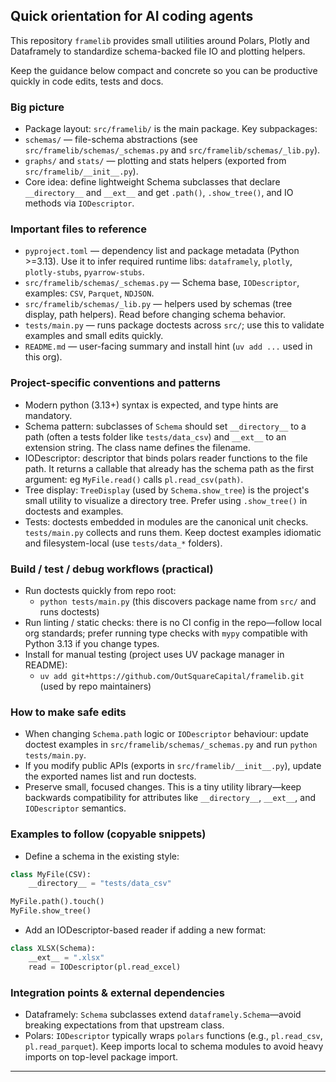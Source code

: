 ## Quick orientation for AI coding agents

This repository `framelib` provides small utilities around Polars, Plotly and Dataframely to standardize schema-backed file IO and plotting helpers.

Keep the guidance below compact and concrete so you can be productive quickly in code edits, tests and docs.

### Big picture
- Package layout: `src/framelib/` is the main package. Key subpackages:
- `schemas/` — file-schema abstractions (see `src/framelib/schemas/_schemas.py` and `src/framelib/schemas/_lib.py`).
- `graphs/` and `stats/` — plotting and stats helpers (exported from `src/framelib/__init__.py`).
- Core idea: define lightweight Schema subclasses that declare `__directory__` and `__ext__` and get `.path()`, `.show_tree()`, and IO methods via `IODescriptor`.

### Important files to reference
- `pyproject.toml` — dependency list and package metadata (Python >=3.13). Use it to infer required runtime libs: `dataframely`, `plotly`, `plotly-stubs`, `pyarrow-stubs`.
- `src/framelib/schemas/_schemas.py` — Schema base, `IODescriptor`, examples: `CSV`, `Parquet`, `NDJSON`.
- `src/framelib/schemas/_lib.py` — helpers used by schemas (tree display, path helpers). Read before changing schema behavior.
- `tests/main.py` — runs package doctests across `src/`; use this to validate examples and small edits quickly.
- `README.md` — user-facing summary and install hint (`uv add ...` used in this org).

### Project-specific conventions and patterns
- Modern python (3.13+) syntax is expected, and type hints are mandatory.
- Schema pattern: subclasses of `Schema` should set `__directory__` to a path (often a tests folder like `tests/data_csv`) and `__ext__` to an extension string. The class name defines the filename.
- IODescriptor: descriptor that binds polars reader functions to the file path. It returns a callable that already has the schema path as the first argument: eg `MyFile.read()` calls `pl.read_csv(path)`.
- Tree display: `TreeDisplay` (used by `Schema.show_tree`) is the project's small utility to visualize a directory tree. Prefer using `.show_tree()` in doctests and examples.
- Tests: doctests embedded in modules are the canonical unit checks. `tests/main.py` collects and runs them. Keep doctest examples idiomatic and filesystem-local (use `tests/data_*` folders).

### Build / test / debug workflows (practical)
- Run doctests quickly from repo root:
  - `python tests/main.py` (this discovers package name from `src/` and runs doctests)
- Run linting / static checks: there is no CI config in the repo—follow local org standards; prefer running type checks with `mypy` compatible with Python 3.13 if you change types.
- Install for manual testing (project uses UV package manager in README):
  - `uv add git+https://github.com/OutSquareCapital/framelib.git` (used by repo maintainers)

### How to make safe edits
- When changing `Schema.path` logic or `IODescriptor` behaviour: update doctest examples in `src/framelib/schemas/_schemas.py` and run `python tests/main.py`.
- If you modify public APIs (exports in `src/framelib/__init__.py`), update the exported names list and run doctests.
- Preserve small, focused changes. This is a tiny utility library—keep backwards compatibility for attributes like `__directory__`, `__ext__`, and `IODescriptor` semantics.

### Examples to follow (copyable snippets)
- Define a schema in the existing style:

```python
class MyFile(CSV):
    __directory__ = "tests/data_csv"

MyFile.path().touch()
MyFile.show_tree()
```

- Add an IODescriptor-based reader if adding a new format:

```python
class XLSX(Schema):
    __ext__ = ".xlsx"
    read = IODescriptor(pl.read_excel)
```

### Integration points & external dependencies
- Dataframely: `Schema` subclasses extend `dataframely.Schema`—avoid breaking expectations from that upstream class.
- Polars: `IODescriptor` typically wraps `polars` functions (e.g., `pl.read_csv`, `pl.read_parquet`). Keep imports local to schema modules to avoid heavy imports on top-level package import.

---